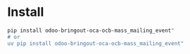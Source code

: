 # Install

```bash
pip install odoo-bringout-oca-ocb-mass_mailing_event"
# or
uv pip install odoo-bringout-oca-ocb-mass_mailing_event"
```
